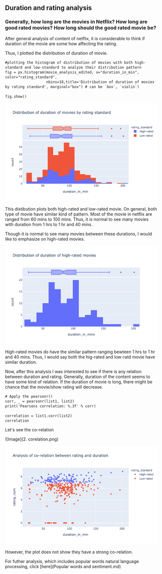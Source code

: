 ## Duration and rating analysis

### Generally, how long are the movies in Netflix? How long are good rated movies? How long should the good rated movie be?

After general analysis of content of netflix, it is considerable to think if duration of the movie are some how affecting the rating.


Thus, I plotted the distribution of duration of movie.
```
#plotting the histogram of distribution of movies with both high-standard and low-standard to analyze their distribution pattern
fig = px.histogram(movie_analysis_edited, x="duration_in_min", color="rating_standard", 
                   nbins=18,title='Distribution of duration of movies by rating standard', marginal="box") # can be `box`, `violin`)
                   
fig.show()
```
![Image](2.a..png)

This distibution plots both high-rated and low-rated movie. On general, both type of movie have similar kind of pattern. Most of the movie in netflix are ranged from 60 mins to 100 mins. Thus, it is normal to see many movies with duration from 1 hrs to 1 hr and 40 mins. 

Though it is normal to see many movies between these durations, I would like to emphasize on high-rated movies.

![Image](2.b..png)

High-rated movies do have the similar pattern ranging bewteen 1 hrs to 1 hr and 40 mins. Thus, I would say both the hig-rated and low-ratd movie have similar duration.

Now, after this analysis I was interested to see if there is any relation between duration and rating. Generally, duration of the content seems to have some kind of relation.  If the duration of movie is long, there might be chance that the movie/show rating will decrease.
```
# Apply the pearsonr() 
corr, _ = pearsonr(list1, list2) 
print('Pearsons correlation: %.3f' % corr)

correlation = list1.corr(list2)
correlation
```
Let's see the co-relation

![Image](2. corelation.png)


![Image](2.d..png)

However, the plot does not show they have a strong co-relation.

For futher analysis, which includes popular words natural language processing, click [here](Popular words and sentiment.md)
